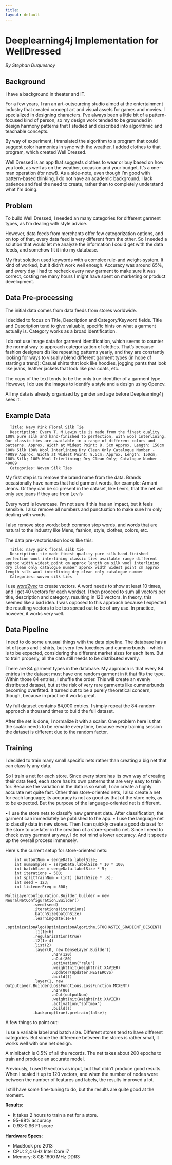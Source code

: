 ```yaml
---
title: 
layout: default
---
```


# Deeplearning4j Implementation for WellDressed

*By Stephan Duquesnoy*

## Background

I have a background in theater and IT. 

For a few years, I ran an art-outsourcing studio aimed at the entertainment industry that created concept art and visual assets for games and movies. I specialized in designing characters. I’ve always been a little bit of a pattern-focused kind of person, so my design work tended to be grounded in design harmony patterns that I studied and described into algorithmic and teachable concepts. 

By way of experiment, I translated the algorithm to a program that could suggest color harmonies in sync with the weather. I added clothes to that program, which created Well Dressed. 

Well Dressed is an app that suggests clothes to wear or buy based on how you look, as well as on the weather, occasion and your budget. It’s a one-man operation (for now!). As a side-note, even though I’m good with pattern-based thinking, I do not have an academic background. I lack patience and feel the need to create, rather than to completely understand what I’m doing.

## Problem

To build Well Dressed, I needed an many categories for different garment types, as I’m dealing with style advice. 

However, data feeds from merchants offer few categorization options, and on top of that, every data feed is very different from the other. So I needed a solution that would let me analyze the information I could get with the data feeds, and somehow fit it into my database. 

My first solution used keywords with a complex rule-and weight-system. It kind of worked, but it didn’t work well enough. Accuracy was around 65%, and every day I had to recheck every new garment to make sure it was correct, costing me many hours I might have spent on marketing or product development.

## Data Pre-processing

The initial data comes from data feeds from stores worldwide. 

I decided to focus on Title, Description and Category/Keyword fields. Title and Description tend to give valuable, specific hints on what a garment actually is. Category works as a broad identification. 

I do not use image data for garment identification, which seems to counter the normal way to approach categorization of clothes. That’s because fashion designers dislike repeating patterns yearly, and they are constantly looking for ways to visually blend different garment types (in hope of starting a trend): Casual shirts that look like hoodies, jogging pants that look like jeans, leather jackets that look like pea coats, etc. 

The copy of the text tends to be the only true identifier of a garment type. However, I do use the images to identify a style and a design using Opencv. 

All my data is already organized by gender and age before Deeplearning4j sees it.

## Example Data

      Title: Navy Pink Floral Silk Tie
      Description: Every T. M.Lewin tie is made from the finest quality 100% pure silk and hand-finished to perfection, with wool interlining. Our classic ties are available in a range of different colors and patterns. Approx. Width at Widest Point: 8. 5cm Approx. Length: 150cm 100% Silk 100% Wool Interlining Dry Clean Only Catalogue Number - 49089 Approx. Width at Widest Point: 8.5cm; Approx. Length: 150cm; 100% Silk; 100% Wool Interlining; Dry Clean Only; Catalogue Number - 49089
      Categories: Woven Silk Ties

My first step is to remove the brand name from the data. Brands occasionally have names that hold garment words, for example: Armani Jeans. Or they can be so present in the dataset, like Levi’s, that the net will only see jeans if they are from Levi’s

Every word is lowercase. I’m not sure if this has an impact, but it feels sensible. I also remove all numbers and punctuation to make sure I’m only dealing with words.

I also remove stop words: both common stop words, and words that are natural to the industry like Mens, fashion, style, clothes, colors, etc.

The data pre-vectorisation looks like this:

      Title: navy pink floral silk tie
      Description: tie made finest quality pure silk hand-finished perfection wool interlining classic ties available range different approx width widest point cm approx length cm silk wool interlining dry clean only catalogue number approx width widest point cm approx length silk wool interlining dry clean only catalogue number
      Categories: woven silk ties

I use [*word2vec*](../word2vec.html) to create vectors. A word needs to show at least 10 times, and I get 40 vectors for each wordset. I then proceed to sum all vectors per title, description and category, resulting in 120 vectors. In theory, this seemed like a bad idea. I was opposed to this approach because I expected the resulting vectors to be too spread out to be of any use. In practice, however, it works very well.

## Data Pipeline

I need to do some unusual things with the data pipeline. The database has a lot of jeans and t-shirts, but very few tuxedoes and cummerbunds – which is to be expected, considering the different market sizes for each item. But to train properly, all the data still needs to be distributed evenly.

There are 84 garment types in the database. My approach is that every 84 entries in the dataset must have one random garment in it that fits the type. Within those 84 entries, I shuffle the order. This will create an evenly distributed dataset, but at the risk of very rare garments like cummerbunds becoming overfitted. It turned out to be a purely theoretical concern, though, because in practice it works great. 

My full dataset contains 84,000 entries. I simply repeat the 84-random approach a thousand times to build the full dataset.

After the set is done, I normalize it with a scalar. One problem here is that the scalar needs to be remade every time, because every training session the dataset is different due to the random factor. 

## Training

I decided to train many small specific nets rather than creating a big net that can classify any data. 

So I train a net for each store. Since every store has its own way of creating their data feed, each store has its own patterns that are very easy to train for. Because the variation in the data is so small, I can create a highly accurate net quite fast. Other than store-oriented nets, I also create a net for each language; its accuracy is not as good as that of the store nets, as to be expected. But the purpose of the language-oriented net is different. 

•	I use the store nets to classify new garment data. After classification, the garment can immediately be published to the app.
•	I use the language net to classify data in new stores. Then I can quickly create a good dataset for the store to use later in the creation of a store-specific net. Since I need to check every garment anyway, I do not mind a lower accuracy. And it speeds up the overall process immensely.

Here's the current setup for store-oriented nets:

        int outputNum = sergeData.labelSize;
        int numSamples = sergeData.labelSize * 10 * 100;
        int batchSize = sergeData.labelSize * 5;
        int iterations = 500;
        int splitTrainNum = (int) (batchSize * .8);
        int seed = 123;
        int listenerFreq = 500;

    MultiLayerConfiguration.Builder builder = new NeuralNetConfiguration.Builder()
                .seed(seed)
                .iterations(iterations)
                .batchSize(batchSize)
                .learningRate(1e-6)
                .optimizationAlgo(OptimizationAlgorithm.STOCHASTIC_GRADIENT_DESCENT)
                .l1(1e-6)
                .regularization(true)
                .l2(1e-4)
                .list(2)
                .layer(0, new DenseLayer.Builder()
                        .nIn(120)
                        .nOut(80)
                        .activation("relu")
                        .weightInit(WeightInit.XAVIER)
                        .updater(Updater.NESTEROVS)
                        .build())
                .layer(1, new OutputLayer.Builder(LossFunctions.LossFunction.MCXENT)
                        .nIn(80)
                        .nOut(outputNum)
                        .weightInit(WeightInit.XAVIER)
                        .activation("softmax")
                        .build())
                .backprop(true).pretrain(false);

A few things to point out:

I use a variable label and batch size. Different stores tend to have different categories. But since the difference between the stores is rather small, it works well with one net design.

A minibatch is 0.5% of all the records. The net takes about 200 epochs to train and produce an accurate model.

Previously, I used 9 vectors as input, but that didn’t produce good results. When I scaled it up to 120 vectors, and when the number of nodes were between the number of features and labels, the results improved a lot.

I still have some fine-tuning to do, but the results are quite good at the moment.

**Results**:

* It takes 2 hours to train a net for a store.
* 95-98% accuracy
* 0.93-0.96 F1 score

**Hardware Specs**:

* MacBook pro 2013
* CPU: 2,4 GHz Intel Core i7
* Memory: 8 GB 1600 MHz DDR3
